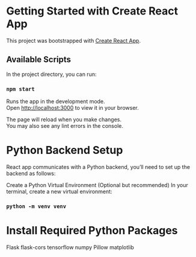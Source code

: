 # Getting Started with Create React App

This project was bootstrapped with [Create React App](https://github.com/facebook/create-react-app).

## Available Scripts

In the project directory, you can run:

### `npm start`

Runs the app in the development mode.\
Open [http://localhost:3000](http://localhost:3000) to view it in your browser.

The page will reload when you make changes.\
You may also see any lint errors in the console.

# Python Backend Setup
React app communicates with a Python backend, you’ll need to set up the backend as follows:

Create a Python Virtual Environment (Optional but recommended)
In your terminal, create a new virtual environment:

### `python -m venv venv`

# Install Required Python Packages

Flask
flask-cors
tensorflow
numpy
Pillow
matplotlib
